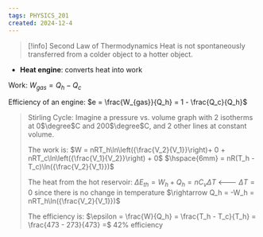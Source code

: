 ```yaml
---
tags: PHYSICS_201
created: 2024-12-4
---
```


> [!info] Second Law of Thermodynamics
> Heat is not spontaneously transferred from a colder object to a hotter object.

- **Heat engine**: converts heat into work

Work: $W_{gas} = Q_h - Q_c$

Efficiency of an engine: $e = \frac{W_{gas}}{Q_h} = 1 - \frac{Q_c}{Q_h}$

> Stirling Cycle: Imagine a pressure vs. volume graph with 2 isotherms at 0$\degree$C and 200$\degree$C, and 2 other lines at constant volume.
> 
> The work is:
> $W = nRT_h\ln\left({\frac{V_2}{V_1}}\right)+ 0 + nRT_c\ln\left({\frac{V_1}{V_2}}\right) + 0$
> $\hspace{6mm} = nR(T_h - T_c)\ln({\frac{V_2}{V_1}})$
> 
> The heat from the hot reservoir:
> $\Delta E_{th} = W_h + Q_h = nC_v\Delta T$ <--- $\Delta T = 0$ since there is no change in temperature
> $\rightarrow Q_h = -W_h = nRT_h\ln({\frac{V_2}{V_1}})$
> 
> The efficiency is:
> $\epsilon = \frac{W}{Q_h} = \frac{T_h - T_c}{T_h} = \frac{473 - 273}{473} =$ 42% efficiency
